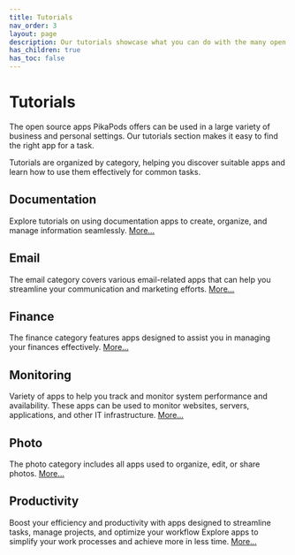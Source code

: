 ```yaml
---
title: Tutorials
nav_order: 3
layout: page
description: Our tutorials showcase what you can do with the many open source apps we offer. Includes many categories, like documentation, email, finance or monitoring.
has_children: true
has_toc: false
---
```


# Tutorials

The open source apps PikaPods offers can be used in a large variety of business and personal settings. Our tutorials section makes it easy to find the right app for a task.

Tutorials are organized by category, helping you discover suitable apps and learn how to use them effectively for common tasks.

## Documentation

Explore tutorials on using documentation apps to create, organize, and manage information seamlessly. [More…](documentation)

## Email

The email category covers various email-related apps that can help you streamline your communication and marketing efforts. [More…](email)

## Finance

The finance category features apps designed to assist you in managing your finances effectively. [More…](finance)

## Monitoring

Variety of apps to help you track and monitor system performance and availability. These apps can be used to monitor websites, servers, applications, and other IT infrastructure. [More…](monitoring)

## Photo

The photo category includes all apps used to organize, edit, or share photos. [More…](photo)

## Productivity

Boost your efficiency and productivity with apps designed to streamline tasks, manage projects, and optimize your workflow Explore apps to simplify your work processes and achieve more in less time. [More…](productivity)
